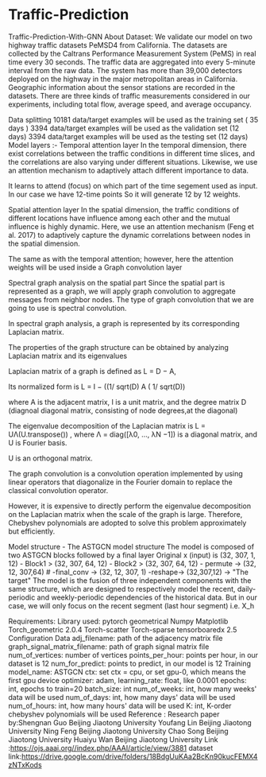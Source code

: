 # Traffic-Prediction
Traffic-Prediction-With-GNN
About Dataset:
We validate our model on two highway traffic datasets PeMSD4 from California. The datasets are collected by the Caltrans Performance Measurement System (PeMS) in real time every 30 seconds. The traffic data are aggregated into every 5-minute interval from the raw data. The system has more than 39,000 detectors deployed on the highway in the major metropolitan areas in California. Geographic information about the sensor stations are recorded in the datasets. There are three kinds of traffic measurements considered in our experiments, including total flow, average speed, and average occupancy.

Data splitting
10181 data/target examples will be used as the training set ( 35 days )
3394 data/target examples will be used as the validation set (12 days)
3394 data/target examples will be used as the testing set (12 days)
Model layers :-
Temporal attention layer
In the temporal dimension, there exist correlations between the traffic conditions in different time slices, and the correlations are also varying under different situations. Likewise, we use an attention mechanism to adaptively attach different importance to data.



It learns to attend (focus) on which part of the time segement used as input. In our case we have 12-time points So it will generate 12 by 12 weights.

Spatial attention layer
In the spatial dimension, the traffic conditions of different locations have influence among each other and the mutual influence is highly dynamic. Here, we use an attention mechanism (Feng et al. 2017) to adaptively capture the dynamic correlations between nodes in the spatial dimension.





The same as with the temporal attention; however, here the attention weights will be used inside a Graph convolution layer

Spectral graph analysis on the spatial part
Since the spatial part is represented as a graph, we will apply graph convolution to aggregate messages from neighbor nodes. The type of graph convolution that we are going to use is spectral convolution.

In spectral graph analysis, a graph is represented by its corresponding Laplacian matrix.

The properties of the graph structure can be obtained by analyzing Laplacian matrix and its eigenvalues

Laplacian matrix of a graph is defined as L = D − A,

Its normalized form is L = I − ((1/ sqrt(D) A ( 1/ sqrt(D))

where A is the adjacent matrix, I is a unit matrix, and the degree matrix D (diagnoal diagonal matrix, consisting of node degrees,at the diagonal)

The eigenvalue decomposition of the Laplacian matrix is L = UΛ(U.transpose()) , where Λ = diag([λ0, ..., λN −1]) is a diagonal matrix, and U is Fourier basis.

U is an orthogonal matrix.

The graph convolution is a convolution operation implemented by using linear operators that diagonalize in the Fourier domain to replace the classical convolution operator.

However, it is expensive to directly perform the eigenvalue decomposition on the Laplacian matrix when the scale of the graph is large. Therefore, Chebyshev polynomials are adopted to solve this problem approximately but efficiently.

Model structure -
The ASTGCN model structure
The model is composed of two ASTGCN blocks followed by a final layer Original x (input) is (32, 307, 1, 12) - Block1 > (32, 307, 64, 12) - Block2 > (32, 307, 64, 12) - permute -> (32, 12, 307,64) # -final_conv -> (32, 12, 307, 1) -reshape-> (32,307,12) -> "The target" The model is the fusion of three independent components with the same structure, which are designed to respectively model the recent, daily-periodic and weekly-periodic dependencies of the historical data. But in our case, we will only focus on the recent segment (last hour segment) i.e. X_h



Requirements:
Library used:
pytorch geometrical
Numpy
Matplotlib
Torch_geometric 2.0.4
Torch-scatter
Torch-sparse
tensorboaredx 2.5
Configuration
Data
adj_filename: path of the adjacency matrix file
graph_signal_matrix_filename: path of graph signal matrix file
num_of_vertices: number of vertices
points_per_hour: points per hour, in our dataset is 12
num_for_predict: points to predict, in our model is 12
Training
model_name: ASTGCN
ctx: set ctx = cpu, or set gpu-0, which means the first gpu device
optimizer: adam,
learning_rate: float, like 0.0001
epochs: int, epochs to train=20
batch_size: int
num_of_weeks: int, how many weeks' data will be used
num_of_days: int, how many days' data will be used
num_of_hours: int, how many hours' data will be used
K: int, K-order chebyshev polynomials will be used
Reference :
Research paper by:Shengnan Guo
Beijing Jiaotong University
Youfang Lin
Beijing Jiaotong University
Ning Feng
Beijing Jiaotong University
Chao Song
Beijing Jiaotong University
Huaiyu Wan
Beijing Jiaotong University
Link :https://ojs.aaai.org//index.php/AAAI/article/view/3881
dataset link:https://drive.google.com/drive/folders/18BdgUuKAa2BcKn90kucFEMX4zNTxKods
